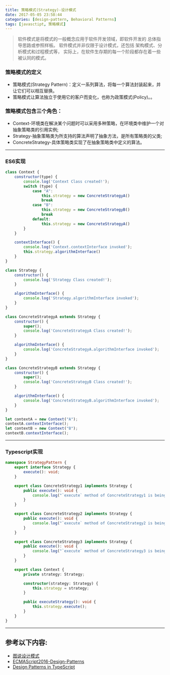 ```yaml
---
title: 策略模式(Strategy)-设计模式
date: 2017-05-05 23:58:44
categories: [design-pattern, Behavioral Patterns]
tags: [javasctipt, 策略模式]
---
```

> 软件模式是将模式的一般概念应用于软件开发领域，即软件开发的 总体指导思路或参照样板。
> 软件模式并非仅限于设计模式，还包括 架构模式、分析模式和过程模式等，
> 实际上，在软件生存期的每一个阶段都存在着一些被认同的模式。

### 策略模式的定义
- 策略模式(Strategy Pattern)：定义一系列算法，将每一个算法封装起来，并让它们可以相互替换。
- 策略模式让算法独立于使用它的客户而变化，也称为政策模式(Policy)。。

### 策略模式包含三个角色：
- Context-环境类在解决某个问题时可以采用多种策略，在环境类中维护一个对抽象策略类的引用实例;
- Strategy-抽象策略类为所支持的算法声明了抽象方法，是所有策略类的父类;
- ConcreteStrategy-具体策略类实现了在抽象策略类中定义的算法。
---

### ES6实现
``` js
class Context {
    constructor(type) {
        console.log('Context Class created!');
        switch (type) {
            case "A":
                this.strategy = new ConcreteStrategyA()
                break
            case "B":
                this.strategy = new ConcreteStrategyB()
                break
            default:
                this.strategy = new ConcreteStrategyA()
        }
    }

    contextInterface() {
        console.log('Context.contextInterface invoked');
        this.strategy.algorithmInterface()
    }
}

class Strategy {
    constructor() {
        console.log('Strategy Class created!');
    }

    algorithmInterface() {
        console.log('Strategy.algorithmInterface invoked');
    }
}

class ConcreteStrategyA extends Strategy {
    constructor() {
        super();
        console.log('ConcreteStrategyA Class created!');
    }

    algorithmInterface() {
        console.log('ConcreteStrategyA.algorithmInterface invoked');
    }
}

class ConcreteStrategyB extends Strategy {
    constructor() {
        super();
        console.log('ConcreteStrategyB Class created!');
    }

    algorithmInterface() {
        console.log('ConcreteStrategyB.algorithmInterface invoked');
    }
}

let contextA = new Context("A");
contextA.contextInterface();
let contextB = new Context("B");
contextB.contextInterface();

```
---

### Typescript实现
``` ts
namespace StrategyPattern {
    export interface Strategy {
        execute(): void;
    }

    export class ConcreteStrategy1 implements Strategy {
        public execute(): void {
            console.log("`execute` method of ConcreteStrategy1 is being called");
        }
    }

    export class ConcreteStrategy2 implements Strategy {
        public execute(): void {
            console.log("`execute` method of ConcreteStrategy2 is being called");
        }
    }

    export class ConcreteStrategy3 implements Strategy {
        public execute(): void {
            console.log("`execute` method of ConcreteStrategy3 is being called");
        }
    }

    export class Context {
        private strategy: Strategy;

        constructor(strategy: Strategy) {
            this.strategy = strategy;
        }

        public executeStrategy(): void {
            this.strategy.execute();
        }
    }
}

```
---

## 参考以下内容:
 - [图说设计模式](https://design-patterns.readthedocs.io/zh_CN/latest/)
 - [ECMAScript2016-Design-Patterns](https://github.com/ryouaki/ECMAScript2016-Design-Patterns)
 - [Design Patterns in TypeScript](https://github.com/torokmark/design_patterns_in_typescript)
